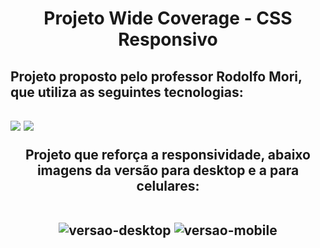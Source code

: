 <h1 align="center">Projeto Wide Coverage - CSS Responsivo</h1>
  
<h2>Projeto proposto pelo professor Rodolfo Mori, que utiliza as seguintes tecnologias:<h2>
<img src="https://img.shields.io/badge/HTML5-E34F26?style=for-the-badge&logo=html5&logoColor=white"/>
<img src="https://img.shields.io/badge/CSS3-1572B6?style=for-the-badge&logo=css3&logoColor=white">
<br>

<div align="center">
<p>Projeto que reforça a responsividade, abaixo imagens da versão para desktop e a para celulares:</p>
<br>
<img src="https://raw.githubusercontent.com/marlossousa2023/Wide-Coverage/b74c2776ac1dec7d4766fad8d9e968e68742dfc3/img/Img%20desktop.png" alt="versao-desktop">
<img src="https://raw.githubusercontent.com/marlossousa2023/Wide-Coverage/b74c2776ac1dec7d4766fad8d9e968e68742dfc3/img/img%20celular.png" alt="versao-mobile">
</div>
